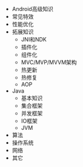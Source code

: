 - Android高级知识
- 常见特效
- 性能优化
- 拓展知识
	- JNI和NDK
	- 插件化
	- 组件化
	- MVC/MVP/MVVM架构
	- 热更新
	- 热修复
	- AOP
- Java
	- 基本知识
	- 集合框架
	- 并发框架
	- IO框架
	- JVM
- 算法
- 操作系统
- 网络
- 其它